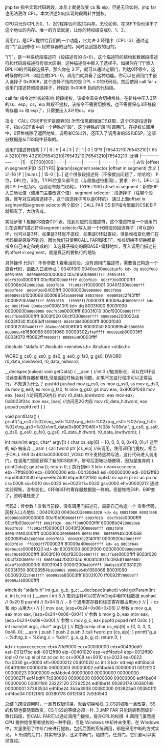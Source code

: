 jmp far 指令实现代码跨段，本质上就是改变 cs 和 eip。但是无论如何，jmp far 也无法更改 CPL。本文讲述如何实现跨段跳转并提权。

CPU只允许CPL为0、1、2的程序访问高2G内存。无论如何，在3环下你也读不了这个地址的内存。唯一的方法就是，让你的特权级变成0、1、2。

调用门，是CPU提供给我们的一个功能，它允许 3 环程序（CPL=3）通过这扇“门”达到修改 cs 段寄存器的目的，同时达到提权的目的。

"门"，是一种系统段描述符（段描述符的 S=0），这个描述符的结构和数据段描述符和代码段描述符有很大区别，这种描述符中嵌入了选择子。如果你在"门"嵌入DPL=0的代码段选择子，那么你在 3 环，就可以通过这扇门，到达0环领空，这时候你的CPL=3就变成CPL=0。调用门就具备了这种功能。你可以在调用门中嵌入选择子 0x0008，这个选择子指向的是 DPL = 0的代码段。然后使用 call far + 调用门描述符的段选择子，跨段到 0x0008 指向的代码段。

call far 指令对堆栈的影响
跨段提权，该指令首先会切换堆栈。在新栈中压入3环的ss，esp，cs，eip
跨段不提权，该指令不需要切换栈，也不需要保存3环栈段寄存器 ss 和 esp了，只需要压入3环的cs，eip

指令：CALL  CS:EIP(EIP是废弃的)
所有信息都根据CS获取，这个CS是段选择子，指向GDT表中的一个特殊的“段”，这个特殊的“段”叫调用门。在提权长调用中，0环堆栈除了返回地址，调用者CS以外，还压入了调用者的SS和ESP，这部分数据是从TSS段中获取的。

调用门描述符结构
|   7    |     6  |     5     |    4    |   3    |   2    |   1    |   0    |  字节
|76543210|76543210|7 65 4 3210|765 43210|76543210|76543210|76543210|76543210|  比特
|-----------------|1|--|0|1100|000|-----|--------|--------|--------|--------|  占位
|offset in segment|P|D |S|TYPE|   |param|segment selector |offset in segment|  含义
|     31-16         |P |          |nums |                 |       15-0      |
                    |L |
这个很像段描述符（不像就出问题了，哈哈哈）
P位，DPL位，S位，TYPE位意义都不变（与段描述符相同），要求：P=1，DPL=当前CPL(一般为3，否则没有敲门权利)，TYPE=1100
offset in segment：新的EIP入口地址值（调用门主要改这个值）
segment selector：段选择子（往哪个段跳，就写对应的段选择子，这个段选择子可以是0环的）
通过上面offset in segment和segment selector两个部分：CALL FAR CS:EIP指令里面的CS和EIP就都有了，大功告成。

实验步骤
1.根据CS值查GDT表，找到对应的段描述符，这个描述符是一个调用门
2.在调用门描述符中segment selector写入另一个代码段的段选择子（可以是0环，也可以是3环，如果是3环就不提权，如果是0环就提权，但是堆栈变化我们在代码层是感受不到的，因为我们只使用CALL FAR和RETF，堆栈切换不切换都是指令自己决定和完成的）
3.选择子指向的段BASE+偏移地址，写入调用门描述符的offset in segment，就是真正的要执行的地址

具体操作
代码1：不传参数
1.查看当前段，没有调用门描述符，需要自己构造一个
查看代码，函数入口点地址：004010f0
0040ec00`0008b10f0
kd> dq 8003f000
8003f000  00000000`00000000 00cf9b00`0000ffff
8003f010  00cf9300`0000ffff 00cffb00`0000ffff
8003f020  00cff300`0000ffff 80008b04`200020ab
8003f030  ffc093df`f0000001 0040f300`00000fff
8003f040  0000f200`0400ffff 00000000`00000000
8003f050  80008954`b1000068 80008954`b1680068
8003f060  00009302`2f40ffff 0000920b`80003fff
8003f070  ff0092ff`700003ff 80009a40`0000ffff
kd> eq 8003f048 0040ec00`000810f0
kd> dq 8003f000
8003f000  00000000`00000000 00cf9b00`0000ffff
8003f010  00cf9300`0000ffff 00cffb00`0000ffff
8003f020  00cff300`0000ffff 80008b04`200020ab
8003f030  ffc093df`f0000001 0040f300`00000fff
8003f040  0000f200`0400ffff 0040ec00`000810f0
8003f050  80008954`b1000068 80008954`b1680068
8003f060  00009302`2f40ffff 0000920b`80003fff
8003f070  ff0092ff`700003ff 80009a40`0000ffff

#include "stdafx.h"
#include <windows.h>
#include <stdio.h>

WORD g_cs0, g_ss0, g_ds0, g_es0, g_fs0, g_gs0;
DWORD r0_data_lowdword, r0_data_hidword;

__declspec(naked) void getData() {
	__asm {
		//int 3 //触发断点，可以在0环调试器查看寄存器和堆栈,但是返回时候会有问题，如果不加这行程序可以正常运行，不知道为什么？
		pushfd
		pushad
		mov g_cs0, cs
		mov g_ss0, ss
		mov g_ds0, ds
		mov g_es0, es
		mov g_fs0, fs
		mov g_gs0, gs
		mov eax, 0x8003f048 
		mov eax, [eax] //访问高2G内存
		mov r0_data_lowdword, eax
		mov eax, 0x8003f04c
		mov eax, [eax] //访问高2G内存
		mov r0_data_hidword, eax
		popad
		popfd
		retf
	}
}

void printData() {
	printf("g_cs0=%02x\ng_ss0=%02x\ng_ds0=%02x\ng_es0=%02x\ng_fs0=%02x\ng_gs0=%02x\nr0_data(0x8003f048)=%08x %08x\n", 
		g_cs0, g_ss0, g_ds0, g_es0, g_fs0, g_gs0, r0_data_hidword, r0_data_lowdword);
}

int main(int argc, char* argv[]) {
	char cs_eip[6] = {0, 0, 0, 0, 0x48, 0};// 这里的 eip 被废弃
	__asm {
		call fword ptr [cs_eip] //长调用，使用调用门提权，相当于CALL FAR 0x48:0x00000000 ,VC6.0 中不支持这种写法，这行代码进入调用门，在调用门里面获得了新的CS和EIP，冒号后面地址随便填，因为是废弃的
	}
	printData();
	getchar();
	return 0;
}
执行到int 3
kd> r
eax=cccccccc ebx=7ffd8000 ecx=00000000 edx=00430de0 esi=00000000 edi=0012ff80
eip=00401030 esp=ee9d7dd0 ebp=0012ff80 iopl=0         nv up ei pl nz ac po nc
cs=0008  ss=0010  ds=0023  es=0023  fs=0030  gs=0000             efl=00000212
通过实验得知，没有变化，0环和3环的寄存器数据是一样的。但是堆栈ESP、EBP变了，说明堆栈变了

代码2：传参数
1.查看当前段，没有调用门描述符，需要自己构造一个
查看代码，函数入口点地址：00401020
0040ec03`0008b1020
kd> dq 8003f000
8003f000  00000000`00000000 00cf9b00`0000ffff
8003f010  00cf9300`0000ffff 00cffb00`0000ffff
8003f020  00cff300`0000ffff 80008b04`200020ab
8003f030  ffc093df`f0000001 0040f300`00000fff
8003f040  0000f200`0400ffff 00000000`00000000
8003f050  80008954`b1000068 80008954`b1680068
8003f060  00009302`2f40ffff 0000920b`80003fff
8003f070  ff0092ff`700003ff 80009a40`0000ffff
kd> eq 8003f048 0040ec03`00081020
kd> dq 8003f000
8003f000  00000000`00000000 00cf9b00`0000ffff
8003f010  00cf9300`0000ffff 00cffb00`0000ffff
8003f020  00cff300`0000ffff 80008b04`200020ab
8003f030  ffc093df`f0000001 0040f300`00000fff
8003f040  0000f200`0400ffff 0040ec03`00081020
8003f050  80008954`b1000068 80008954`b1680068
8003f060  00009302`2f40ffff 0000920b`80003fff
8003f070  ff0092ff`700003ff 80009a40`0000ffff

#include "stdafx.h"
int g_a, g_b, g_c;
__declspec(naked) void getParam(int a, int b, int c) {
	__asm {
		 int 3 // 取消注释可以在WinDbg中看R0栈数据
		pushad // 0x20 B
		pushfd // 0x04 B
		//             .- 8 个通用寄存器和标志寄存器占用大小
		//             |     .- cs 和 eip 占用大小
		//             |     |
		mov eax, [esp+0x24+0x08+0x08] // 参数 a
		mov g_a, eax
		mov eax, [esp+0x24+0x08+0x04] // 参数 b
		mov g_b, eax
		mov eax, [esp+0x24+0x08+0x00] // 参数 c
		mov g_c, eax
		popfd
		popad
		retf 0x0c
	}
}
int main(int argc, char* argv[])
{
	// 构造cs:eip
	char cs_eip[6] = {0, 0, 0, 0, 0x48, 0};
	__asm {
		push 1
		push 2
		push 3
		call fword ptr [cs_eip];
	}
	printf("g_a = %d\ng_b = %d\ng_c = %d\n", g_a, g_b, g_c);
	return 0;
}

kd> r
eax=cccccccc ebx=7ffd9000 ecx=00000000 edx=00430dd0 esi=0012f7bc edi=0012ff80
eip=00401020 esp=edf4bdc4 ebp=0012ff80 iopl=0         nv up ei pl nz ac po nc
cs=0008  ss=0010  ds=0023  es=0023  fs=0030  gs=0000             efl=00000212
00401020 cc              int     3
kd> dd esp
edf4bdc4  00401089 0000001b 00000003 00000002
edf4bdd4  00000001 0012ff20 00000023 00000000
edf4bde4  00000000 00000000 00000000 0000027f
edf4bdf4  7c930000 00000000 00000000 00000000
edf4be04  00000000 00001f80 23222120 27262524
edf4be14  00380178 00380188 00000001 37363534
edf4be24  3b3a3938 00380000 003823a0 003801f0
edf4be34  0012f8f0 00380178 0012f8f0 7c930940


总结
1.跨段调用时，一旦有权限切换，就会切换堆栈.
2.CS的权限一旦改变，SS的权限也要随着改变，CS与SS的等级必须一样.
3.JMP FAR 只能跳转到同级非一致代码段，但CALL FAR可以通过调用门提权，提升CPL的权限.
4.调用门虽然是 CPU 提供给使用者提权的一种手段，但是 Windows 中却并未使用。在 Windows 中，大量使用了中断门来进行提权，包括后面的系统调用，都是采用中断的方式实现。
5.所谓的后门，其实有很多，比如中断门，陷阱门，任务门。它们都可以实现提权。

